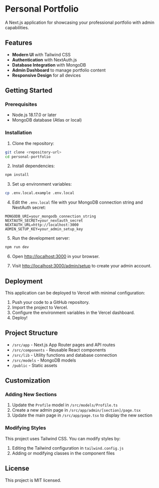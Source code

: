 # Personal Portfolio

A Next.js application for showcasing your professional portfolio with admin capabilities.

## Features

- **Modern UI** with Tailwind CSS
- **Authentication** with NextAuth.js
- **Database Integration** with MongoDB
- **Admin Dashboard** to manage portfolio content
- **Responsive Design** for all devices

## Getting Started

### Prerequisites

- Node.js 18.17.0 or later
- MongoDB database (Atlas or local)

### Installation

1. Clone the repository:
```bash
git clone <repository-url>
cd personal-portfolio
```

2. Install dependencies:
```bash
npm install
```

3. Set up environment variables:
```bash
cp .env.local.example .env.local
```

4. Edit the `.env.local` file with your MongoDB connection string and NextAuth secret:
```
MONGODB_URI=your_mongodb_connection_string
NEXTAUTH_SECRET=your_nextauth_secret
NEXTAUTH_URL=http://localhost:3000
ADMIN_SETUP_KEY=your_admin_setup_key
```

5. Run the development server:
```bash
npm run dev
```

6. Open [http://localhost:3000](http://localhost:3000) in your browser.

7. Visit [http://localhost:3000/admin/setup](http://localhost:3000/admin/setup) to create your admin account.

## Deployment

This application can be deployed to Vercel with minimal configuration:

1. Push your code to a GitHub repository.
2. Import the project to Vercel.
3. Configure the environment variables in the Vercel dashboard.
4. Deploy!

## Project Structure

- `/src/app` - Next.js App Router pages and API routes
- `/src/components` - Reusable React components
- `/src/lib` - Utility functions and database connection
- `/src/models` - MongoDB models
- `/public` - Static assets

## Customization

### Adding New Sections

1. Update the `Profile` model in `/src/models/Profile.ts`
2. Create a new admin page in `/src/app/admin/[section]/page.tsx`
3. Update the main page in `/src/app/page.tsx` to display the new section

### Modifying Styles

This project uses Tailwind CSS. You can modify styles by:

1. Editing the Tailwind configuration in `tailwind.config.js`
2. Adding or modifying classes in the component files

## License

This project is MIT licensed.
